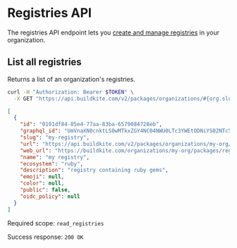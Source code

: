 # Registries API

The registries API endpoint lets you [create and manage registries](/docs/packages/manage-registries) in your organization.

## List all registries

Returns a list of an organization's registries.

```bash
curl -H "Authorization: Bearer $TOKEN" \
  -X GET "https://api.buildkite.com/v2/packages/organizations/#{org.slug}/registries"
```

```json
[
  {
    "id": "0191df84-85e4-77aa-83ba-6579084728eb",
    "graphql_id": "UmVnaXN0cnktLS0wMTkxZGY4NC04NWU0LTc3YWEtODNiYS02NTc5MDg0NzI4ZWI=",
    "slug": "my-registry",
    "url": "https://api.buildkite.com/v2/packages/organizations/my-org/registries/my-registry",
    "web_url": "https://buildkite.com/organizations/my-org/packages/registries/my-registry",
    "name": "my registry",
    "ecosystem": "ruby",
    "description": "registry containing ruby gems",
    "emoji": null,
    "color": null,
    "public": false,
    "oidc_policy": null
  }
]
```

Required scope: `read_registries`

Success response: `200 OK`
